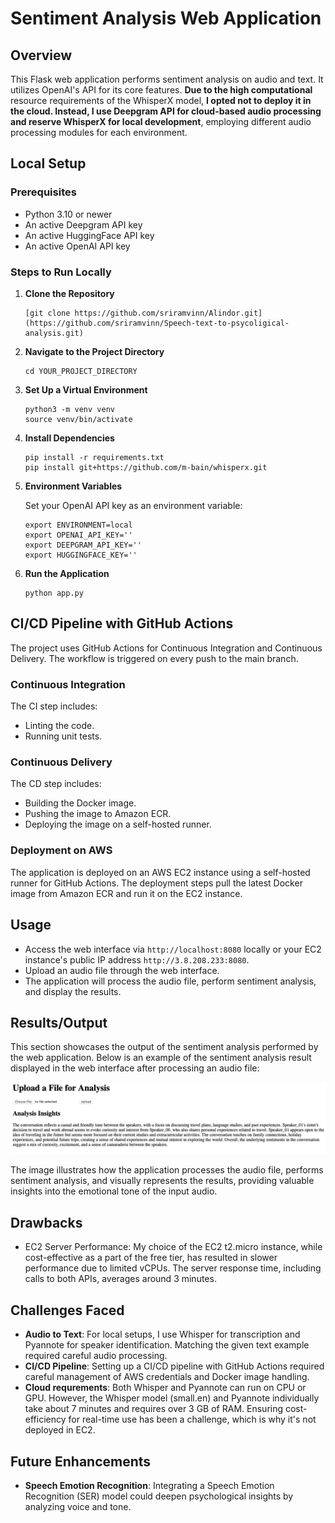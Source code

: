 # Sentiment Analysis Web Application

## Overview

This Flask web application performs sentiment analysis on audio and text. It utilizes OpenAI's API for its core features. **Due to the high computational** resource requirements of the WhisperX model, **I opted not to deploy it in the cloud. Instead, I use Deepgram API for cloud-based audio processing and reserve WhisperX for local development**, employing different audio processing modules for each environment.

## Local Setup

### Prerequisites

- Python 3.10 or newer
- An active Deepgram API key
- An active HuggingFace API key
- An active OpenAI API key

### Steps to Run Locally

1. **Clone the Repository**

    ```
    [git clone https://github.com/sriramvinn/Alindor.git](https://github.com/sriramvinn/Speech-text-to-psycoligical-analysis.git)
    ```

2. **Navigate to the Project Directory**

    ```
    cd YOUR_PROJECT_DIRECTORY
    ```

3. **Set Up a Virtual Environment**

    ```
    python3 -m venv venv
    source venv/bin/activate
    ```

4. **Install Dependencies**

    ```
    pip install -r requirements.txt
    pip install git+https://github.com/m-bain/whisperx.git 
    ```

5. **Environment Variables**

    Set your OpenAI API key as an environment variable:

    ```
    export ENVIRONMENT=local
    export OPENAI_API_KEY=''
    export DEEPGRAM_API_KEY=''
    export HUGGINGFACE_KEY=''
    ```

6. **Run the Application**

    ```
    python app.py
    ```

## CI/CD Pipeline with GitHub Actions

The project uses GitHub Actions for Continuous Integration and Continuous Delivery. The workflow is triggered on every push to the main branch.

### Continuous Integration

The CI step includes:

- Linting the code.
- Running unit tests.

### Continuous Delivery

The CD step includes:

- Building the Docker image.
- Pushing the image to Amazon ECR.
- Deploying the image on a self-hosted runner.

### Deployment on AWS

The application is deployed on an AWS EC2 instance using a self-hosted runner for GitHub Actions. The deployment steps pull the latest Docker image from Amazon ECR and run it on the EC2 instance.

## Usage

- Access the web interface via `http://localhost:8080` locally or your EC2 instance's public IP address `http://3.8.208.233:8080`.
- Upload an audio file through the web interface.
- The application will process the audio file, perform sentiment analysis, and display the results.

## Results/Output

This section showcases the output of the sentiment analysis performed by the web application. Below is an example of the sentiment analysis result displayed in the web interface after processing an audio file:

![Sentiment Analysis Result](/result/out.png "Sentiment Analysis Output")

The image illustrates how the application processes the audio file, performs sentiment analysis, and visually represents the results, providing valuable insights into the emotional tone of the input audio.

## Drawbacks
- EC2 Server Performance: My choice of the EC2 t2.micro instance, while cost-effective as a part of the free tier, has resulted in slower performance due to limited vCPUs. The server response time, including calls to both APIs, averages around 3 minutes.

## Challenges Faced

- **Audio to Text**: For local setups, I use Whisper for transcription and Pyannote for speaker identification. Matching the given text example required careful audio processing.
- **CI/CD Pipeline**: Setting up a CI/CD pipeline with GitHub Actions required careful management of AWS credentials and Docker image handling.
- **Cloud requrements**: Both Whisper and Pyannote can run on CPU or GPU. However, the Whisper model (small.en) and Pyannote individually take about 7 minutes and requires over 3 GB of RAM. Ensuring cost-efficiency for real-time use has been a challenge, which is why it's not deployed in EC2.

## Future Enhancements

- **Speech Emotion Recognition**: Integrating a Speech Emotion Recognition (SER) model could deepen psychological insights by analyzing voice and tone.

